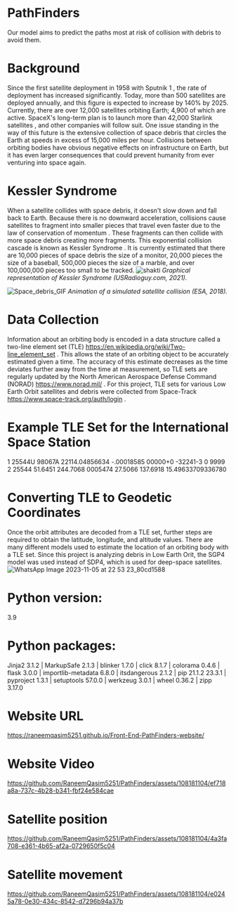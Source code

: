 # PathFinders
Our model aims to predict the paths most at risk of collision with debris to avoid them.

# Background
Since the first satellite deployment in 1958 with  Sputnik 1 , the rate of deployment has increased significantly. Today, more than 500 satellites are deployed annually, and this figure is expected to increase by 140% by 2025. Currently, there are over 12,000 satellites orbiting Earth; 4,900 of which are active. SpaceX's long-term plan is to launch more than  42,000 Starlink satellites , and other companies will follow suit. One issue standing in the way of this future is the extensive collection of space debris that circles the Earth at speeds in excess of 15,000 miles per hour. Collisions between orbiting bodies have obvious negative effects on infrastructure on Earth, but it has even larger consequences that could prevent humanity from ever venturing into space again.

# Kessler Syndrome
When a satellite collides with space debris, it doesn't slow down and fall back to Earth. Because there is no downward acceleration, collisions cause satellites to fragment into smaller pieces that travel even faster due to the  law of conservation of momentum . These fragments can then collide with more space debris creating more fragments. This exponential collision cascade is known as  Kessler Syndrome . It is currently estimated that there are  10,000 pieces of space debris the size of a monitor, 20,000 pieces the size of a baseball, 500,000 pieces the size of a marble, and over 100,000,000 pieces too small to be tracked.
![shakti](https://github.com/RaneemQasim5251/PathFinders/assets/108181104/3fb7fbb9-09d1-41ba-92f7-f3cea18bfac4)
*Graphical representation of Kessler Syndrome (USRadioguy.com, 2021).*

![Space_debris_GIF](https://github.com/RaneemQasim5251/PathFinders/assets/108181104/107adf28-4dd8-430d-8ccc-f8eda86ce6e9)
*Animation of a simulated satellite collision (ESA, 2018).*

# Data Collection
Information about an orbiting body is encoded in a data structure called a  two-line element set (TLE) https://en.wikipedia.org/wiki/Two-line_element_set . This allows the state of an orbiting object to be accurately estimated given a time. 
The accuracy of this estimate decreases as the time deviates further away from the time at measurement, so TLE sets are regularly updated by the  North American Aerospace Defense Command (NORAD) 
https://www.norad.mil/ . 
For this project, TLE sets for various Low Earth Orbit satellites and debris were collected from Space-Track https://www.space-track.org/auth/login .

# Example TLE Set for the International Space Station
1 25544U 98067A   22114.04856634 -.00018585  00000+0 -32241-3 0  9999
2 25544  51.6451 244.7068 0005474  27.5066 137.6918 15.49633709336780

# Converting TLE to Geodetic Coordinates
Once the orbit attributes are decoded from a TLE set, further steps are required to obtain the latitude, longitude, and altitude values. There are many different models used to estimate the location of an orbiting body with a TLE set. Since this project is analyzing debris in Low Earth Orit, the  SGP4  model was used instead of SDP4, which is used for deep-space satellites.
![WhatsApp Image 2023-11-05 at 22 53 23_80cd1588](https://github.com/RaneemQasim5251/PathFinders/assets/108181104/182bfe20-e6e2-44bc-b91c-fe023e49fc2e)

# Python version:

3.9

# Python packages:
Jinja2	3.1.2 |
MarkupSafe	2.1.3 |
blinker	1.7.0 |
click	8.1.7 |
colorama	0.4.6	|
flask	3.0.0 |
importlib-metadata	6.8.0	|
itsdangerous	2.1.2	|
pip	21.1.2	23.3.1 |
pyproject	1.3.1 |
setuptools	57.0.0 |
werkzeug	3.0.1 |
wheel	0.36.2	|
zipp	3.17.0	

# Website URL
https://raneemqasim5251.github.io/Front-End-PathFinders-website/

# Website Video

https://github.com/RaneemQasim5251/PathFinders/assets/108181104/ef718a8a-737c-4b28-b341-fbf24e584cae


# Satellite position

https://github.com/RaneemQasim5251/PathFinders/assets/108181104/4a3fa708-e361-4b65-af2a-0729650f5c04

# Satellite movement

https://github.com/RaneemQasim5251/PathFinders/assets/108181104/e0245a78-0e30-434c-8542-d7296b94a37b


